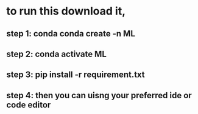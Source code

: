 # to run this download it, 
## step 1: conda conda create -n ML
## step 2: conda activate ML
## step 3: pip install -r requirement.txt
## step 4: then you can uisng your preferred ide or code editor 
